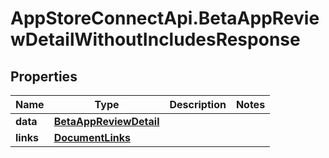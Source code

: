 # AppStoreConnectApi.BetaAppReviewDetailWithoutIncludesResponse

## Properties

Name | Type | Description | Notes
------------ | ------------- | ------------- | -------------
**data** | [**BetaAppReviewDetail**](BetaAppReviewDetail.md) |  | 
**links** | [**DocumentLinks**](DocumentLinks.md) |  | 


